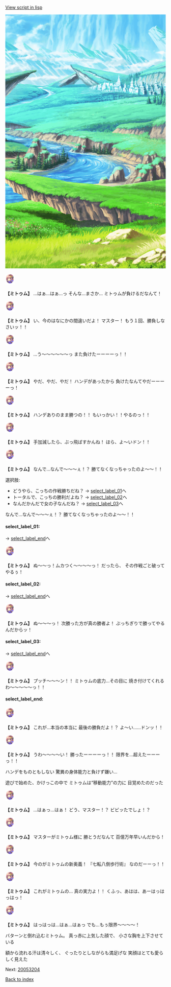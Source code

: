 [View script in lisp](../scripts/20053203.txt)

![plain.png](../images/backgrounds/plain.png)

<img src="../images/units/200531.png" alt="200531.png" height="34"/>

**【ミトゥム】**
…はぁ…はぁ…っ
そんな…まさか…
ミトゥムが負けるだなんて！

<img src="../images/units/200531.png" alt="200531.png" height="34"/>

**【ミトゥム】**
い、今のはなにかの間違いだよ！
マスター！
もう１回、勝負しなさいッ！！

<img src="../images/units/200531.png" alt="200531.png" height="34"/>

**【ミトゥム】**
…う〜〜〜〜〜〜っ
また負けたーーーーっ！！

<img src="../images/units/200531.png" alt="200531.png" height="34"/>

**【ミトゥム】**
やだ、やだ、やだ！
ハンデがあったから
負けたなんてやだーーーーっ！

<img src="../images/units/200531.png" alt="200531.png" height="34"/>

**【ミトゥム】**
ハンデありのまま勝つの！！
もいっかい！！やるのっ！！

<img src="../images/units/200531.png" alt="200531.png" height="34"/>

**【ミトゥム】**
手加減したら、ぶっ飛ばすかんね！
ほら、よ〜いドン！！

<img src="../images/units/200531.png" alt="200531.png" height="34"/>

**【ミトゥム】**
なんで…なんで〜〜〜ぇ！？
勝てなくなっちゃったのよ〜〜！！

選択肢:
- どうやら、こっちの作戦勝ちだね？ → [select_label_01](#select_label_01)へ
- トータルで、こっちの勝利だよね？ → [select_label_02](#select_label_02)へ
- なんだかんだで女の子なんだね？ → [select_label_03](#select_label_03)へ

なんで…なんで〜〜〜ぇ！？
勝てなくなっちゃったのよ〜〜！！

#### select_label_01:
 → [select_label_end](#select_label_end)へ

<img src="../images/units/200531.png" alt="200531.png" height="34"/>

**【ミトゥム】**
ぬ〜〜っ！ムカつく〜〜〜〜っ！
だったら、
その作戦ごと破ってやるぅ！

#### select_label_02:
 → [select_label_end](#select_label_end)へ

<img src="../images/units/200531.png" alt="200531.png" height="34"/>

**【ミトゥム】**
ぬ〜〜〜っ！
次勝った方が真の勝者よ！
ぶっちぎりで勝ってやるんだからッ！

#### select_label_03:
 → [select_label_end](#select_label_end)へ

<img src="../images/units/200531.png" alt="200531.png" height="34"/>

**【ミトゥム】**
プッチ〜〜〜ン！！
ミトゥムの底力…その目に
焼き付けてくれるわ〜〜〜〜〜っ！！

#### select_label_end:

<img src="../images/units/200531.png" alt="200531.png" height="34"/>

**【ミトゥム】**
これが…本当の本当に
最後の勝負だよ！？
よ〜い……ドンッ！！

<img src="../images/units/200531.png" alt="200531.png" height="34"/>

**【ミトゥム】**
うわ〜〜〜〜い！
勝ったーーーーっ！！
限界を…超えたーーーっ！！

ハンデをものともしない
驚異の身体能力と負けず嫌い…

遊びで始めた、かけっこの中で
ミトゥムは“移動能力”の力に
目覚めたのだった

<img src="../images/units/200531.png" alt="200531.png" height="34"/>

**【ミトゥム】**
…はぁっ…はぁ！
どう、マスター！？
ビビッたでしょ！？

<img src="../images/units/200531.png" alt="200531.png" height="34"/>

**【ミトゥム】**
マスターがミトゥム様に
勝とうだなんて
百億万年早いんだから！

<img src="../images/units/200531.png" alt="200531.png" height="34"/>

**【ミトゥム】**
今のがミトゥムの新奥義！
『七転八倒歩行術』
なのだーーっ！！

<img src="../images/units/200531.png" alt="200531.png" height="34"/>

**【ミトゥム】**
これがミトゥムの…
真の実力よ！！
くふっ、あはは、あーはっはっはっ！

<img src="../images/units/200531.png" alt="200531.png" height="34"/>

**【ミトゥム】**
はっはっは…はぁ…はぁっ
でも…もぅ限界〜〜〜〜！

バターンと倒れ込むミトゥム。
真っ赤に上気した顔で、
小さな胸を上下させている

額から流れる汗は清々しく、
ぐったりとしながらも満足げな
笑顔はとても愛らしく見えた

Next: [20053204](20053204.md)

[Back to index](index.md)
